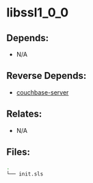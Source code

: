 # libssl1_0_0

## Depends:

  -  N/A

## Reverse Depends:

  -  [couchbase-server](/salt/couchbase-server)

## Relates:

  -  N/A

## Files:

```bash
.
└── init.sls
```
